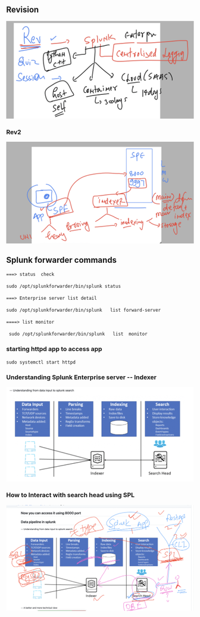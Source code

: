 ## Revision 

<img src="rev1.png">

### Rev2 

<img src="rev2.png">

## Splunk forwarder commands 

```
===> status  check 

sudo /opt/splunkforwarder/bin/splunk status

===> Enterprise server list detail 

sudo /opt/splunkforwarder/bin/splunk   list forward-server

====> list monitor 

 sudo /opt/splunkforwarder/bin/splunk   list  monitor 
```

### starting httpd app to access app 

```
sudo systemctl start httpd
```

### Understanding Splunk Enterprise server -- Indexer 

<img src="indexer1.png">

### How to Interact with search head using SPL 

<img src="spl4.png">

